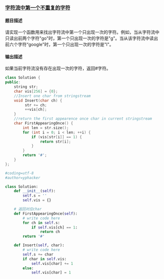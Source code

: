 ### [字符流中第一个不重复的字符](https://www.nowcoder.com/practice/00de97733b8e4f97a3fb5c680ee10720?tpId=13&tqId=11207&tPage=3&rp=3&ru=%2Fta%2Fcoding-interviews&qru=%2Fta%2Fcoding-interviews%2Fquestion-ranking)
#### 题目描述
请实现一个函数用来找出字符流中第一个只出现一次的字符。例如，当从字符流中只读出前两个字符"go"时，第一个只出现一次的字符是"g"。当从该字符流中读出前六个字符“google"时，第一个只出现一次的字符是"l"。
#### 输出描述
如果当前字符流没有存在出现一次的字符，返回#字符。
```c++
class Solution {
public:
    string str;
    char vis[256] = {0};
    //Insert one char from stringstream
    void Insert(char ch) {
         str += ch;
         ++vis[ch];
    }
    //return the first appearence once char in current stringstream
    char FirstAppearingOnce() {
        int len = str.size();
        for (int i = 0; i < len; ++i) {
            if (vis[str[i]] == 1) {
                return str[i];
            }
        }
        return '#';
    }
};
```

```python
#coding=utf-8
#author=yphacker

class Solution:
    def __init__(self):
        self.s = ''
        self.vis = {}

    # 返回对应char
    def FirstAppearingOnce(self):
        # write code here
        for ch in self.s:
            if self.vis[ch] == 1:
                return ch
        return '#'

    def Insert(self, char):
        # write code here
        self.s += char
        if char in self.vis:
            self.vis[char] += 1
        else:
            self.vis[char] = 1
```